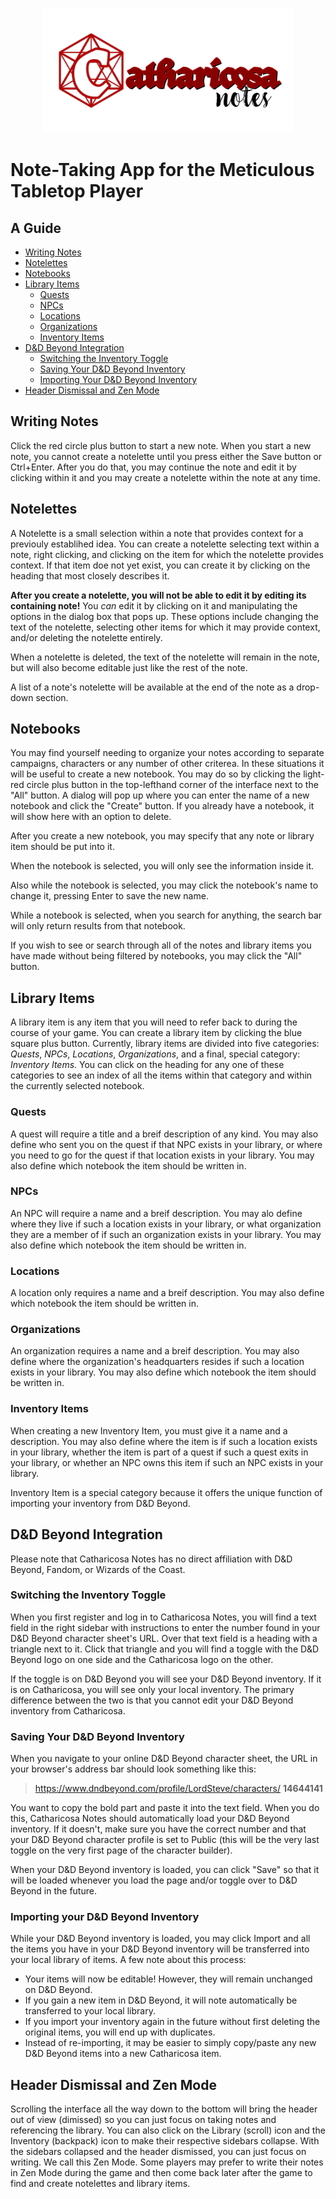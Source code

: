 <p align="center"><a href="http://catharicosa.com" target="_blank"><img src="public/images/hero-logo.png" width="400"></a></p>

# Note-Taking App for the Meticulous Tabletop Player

## A Guide
- [Writing Notes](#writing-notes)
- [Notelettes](#notelettes)
- [Notebooks](#notebooks)
- [Library Items](#library-items)
    - [Quests](#quests)
    - [NPCs](#npcs)
    - [Locations](#locations)
    - [Organizations](#organizations)
    - [Inventory Items](#inventory-items)
- [D&D Beyond Integration](#dd-beyond-integration)
    - [Switching the Inventory Toggle](#switching-the-inventory-toggle)
    - [Saving Your D&D Beyond Inventory](#saving-your-dd-beyond-inventory)
    - [Importing Your D&D Beyond Inventory](#importing-your-dd-beyond-inventory)
- [Header Dismissal and Zen Mode](#header-dismissal-and-zen-mode)
## Writing Notes

Click the red circle plus button to start a new note. When you start a new note, you cannot create a notelette until you press either the Save button or Ctrl+Enter. After you do that, you may continue the note and edit it by clicking within it and you may create a notelette within the note at any time.

## Notelettes

A Notelette is a small selection within a note that provides context for a previouly establihed idea. You can create a notelette selecting text within a note, right clicking, and clicking on the item for which the notelette provides context. If that item doe not yet exist, you can create it by clicking on the heading that most closely describes it.

**After you create a notelette, you will not be able to edit it by editing its containing note!** You *can* edit it by clicking on it and manipulating the options in the dialog box that pops up. These options include changing the text of the notelette, selecting other items for which it may provide context, and/or deleting the notelette entirely.

When a notelette is deleted, the text of the notelette will remain in the note, but will also become editable just like the rest of the note.

A list of a note's notelette will be available at the end of the note as a drop-down section.

## Notebooks

You may find yourself needing to organize your notes according to separate campaigns, characters or any number of other criterea. In these situations it will be useful to create a new notebook. You may do so by clicking the light-red circle plus button in the top-lefthand corner of the interface next to the "All" button. A dialog will pop up where you can enter the name of a new notebook and click the "Create" button. If you already have a notebook, it will show here with an option to delete.

After you create a new notebook, you may specify that any note or library item should be put into it.

When the notebook is selected, you will only see the information inside it.

Also while the notebook is selected, you may click the notebook's name to change it, pressing Enter to save the new name.

While a notebook is selected, when you search for anything, the search bar will only return results from that notebook.

If you wish to see or search through all of the notes and library items you have made without being filtered by notebooks, you may click the "All" button.

## Library Items

A library item is any item that you will need to refer back to during the course of your game. You can create a library item by clicking the blue square plus button. Currently, library items are divided into five categories: *Quests*, *NPCs*, *Locations*,  *Organizations*, and a final, special category: *Inventory Items*. You can click on the heading for any one of these categories to see an index of all the items within that category and within the currently selected notebook.

### Quests
A quest will require a title and a breif description of any kind. You may also define who sent you on the quest if that NPC exists in your library, or where you need to go for the quest if that location exists in your library. You may also define which notebook the item should be written in.

### NPCs
An NPC will require a name and a breif description. You may alo define where they live if such a location exists in your library, or what organization they are a member of if such an organization exists in your library. You may also define which notebook the item should be written in.

### Locations

A location only requires a name and a breif description. You may also define which notebook the item should be written in.

### Organizations

An organization requires a name and a breif description. You may also define where the organization's headquarters resides if such a location exists in your library. You may also define which notebook the item should be written in.

### Inventory Items

When creating a new Inventory Item, you must give it a name and a description. You may also define where the item is if such a location exists in your library, whether the item is part of a quest if such a quest exits in your library, or whether an NPC owns this item if such an NPC exists in your library.

Inventory Item is a special category because it offers the unique function of importing your inventory from D&D Beyond.

## D&D Beyond Integration
Please note that Catharicosa Notes has no direct affiliation with D&D Beyond, Fandom, or Wizards of the Coast.

### Switching the Inventory Toggle

When you first register and log in to Catharicosa Notes, you will find a text field in the right sidebar with instructions to enter the number found in your D&D Beyond character sheet's URL. Over that text field is a heading with a triangle next to it. Click that triangle and you will find a toggle with the D&D Beyond logo on one side and the Catharicosa logo on the other.

If the toggle is on D&D Beyond you will see your D&D Beyond inventory. If it is on Catharicosa, you will see only your local inventory. The primary difference between the two is that you cannot edit your D&D Beyond inventory from Catharicosa.

### Saving Your D&D Beyond Inventory

When you navigate to your online D&D Beyond character sheet, the URL in your browser's address bar should look something like this:
>https://www.dndbeyond.com/profile/LordSteve/characters/ **14644141**

You want to copy the bold part and paste it into the text field. When you do this, Catharicosa Notes should automatically load your D&D Beyond inventory. If it doesn't, make sure you have the correct number and that your D&D Beyond character profile is set to Public (this will be the very last toggle on the very first page of the character builder).

When your D&D Beyond inventory is loaded, you can click "Save" so that it will be loaded whenever you load the page and/or toggle over to D&D Beyond in the future.

### Importing your D&D Beyond Inventory

While your D&D Beyond inventory is loaded, you may click Import and all the items you have in your D&D Beyond inventory will be transferred into your local library of items. A few note about this process:

- Your items will now be editable! However, they will remain unchanged on D&D Beyond.
- If you gain a new item in D&D Beyond, it will note automatically be transferred to your local library.
- If you import your inventory again in the future without first deleting the original items, you will end up with duplicates.
- Instead of re-importing, it may be easier to simply copy/paste any new D&D Beyond items into a new Catharicosa item.

## Header Dismissal and Zen Mode

Scrolling the interface all the way down to the bottom will bring the header out of view (dimissed) so you can just focus on taking notes and referencing the library. You can also click on the Library (scroll) icon and the Inventory (backpack) icon to make their respective sidebars collapse. With the sidebars collapsed and the header dismissed, you can just focus on writing. We call this Zen Mode. Some players may prefer to write their notes in Zen Mode during the game and then come back later after the game to find and create notelettes and library items.
